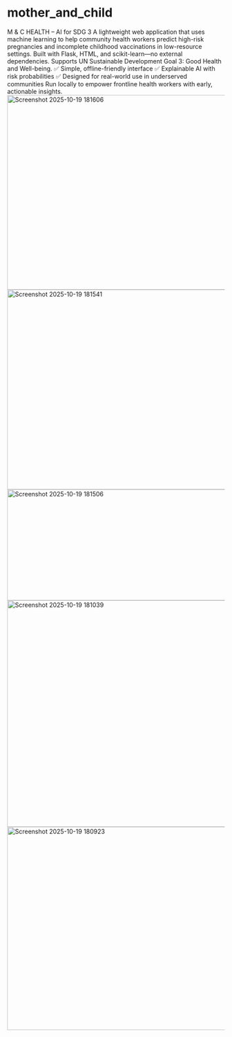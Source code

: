 # mother_and_child
M & C HEALTH – AI for SDG 3
A lightweight web application that uses machine learning to help community health workers predict high-risk pregnancies and incomplete childhood vaccinations in low-resource settings. Built with Flask, HTML, and scikit-learn—no external dependencies. Supports UN Sustainable Development Goal 3: Good Health and Well-being.
✅ Simple, offline-friendly interface
✅ Explainable AI with risk probabilities
✅ Designed for real-world use in underserved communities
Run locally to empower frontline health workers with early, actionable insights.
<img width="753" height="451" alt="Screenshot 2025-10-19 181606" src="https://github.com/user-attachments/assets/b9387ffb-ca35-4d7b-87f1-736684ce4523" />
<img width="696" height="463" alt="Screenshot 2025-10-19 181541" src="https://github.com/user-attachments/assets/a5a21b8f-779d-4abc-93c8-5ec38d9ff4a6" />
<img width="713" height="257" alt="Screenshot 2025-10-19 181506" src="https://github.com/user-attachments/assets/83b087a7-03c2-4f33-b3fa-d0f9d99e5048" />
<img width="1026" height="525" alt="Screenshot 2025-10-19 181039" src="https://github.com/user-attachments/assets/733c33b9-fe2d-4965-bd7f-eb73adae3dba" />
<img width="927" height="471" alt="Screenshot 2025-10-19 180923" src="https://github.com/user-attachments/assets/6d2c155c-a1c7-4468-a65b-d2adf56d8e11" />
